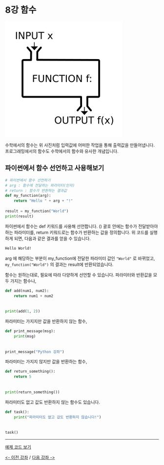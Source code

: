 # 8강 함수
![function image](./Function_machine2.svg)

수학에서의 함수는 위 사진처럼 입력값에 어떠한 작업을 통해 출력값을 만들어냅니다.
프로그래밍에서의 함수도 수학에서의 함수와 유사한 개념입니다.

## 파이썬에서 함수 선언하고 사용해보기
```python
# 파이썬에서 함수 선언하기
# arg : 함수에 전달하는 파라미터(인자)
# return : 함수가 반환하는 결과값
def my_function(arg):
    return "Hello " + arg + "!"

result = my_function("World")
print(result)
```
파이썬에서 함수는 def 키워드를 사용해 선언합니다.
() 괄호 안에는 함수가 전달받아야 하는 파라미터를,
return 키워드로는 함수가 반환하는 값을 정의합니다.
위 코드를 실행하게 되면, 다음과 같은 결과를 얻을 수 있습니다.
```css
Hello World!
```
arg 에 해당하는 부분이 my_function에 전달한 파라미터 값인 `"World"` 로 바뀌었고, `my_function("World")` 의 결과는 result에 반환되었습니다.

함수는 원하는대로, 필요에 따라 다양하게 선언할 수 있습니다.
파라미터와 반환값을 모두 가지는 함수나,
```py
def add(num1, num2):
    return num1 + num2


print(add(1, 2))
```
파라미터는 가지지만 값을 반환하지 않는 함수,
```py
def print_message(msg):
    print(msg)


print_message("Python 강좌")
```
파라미터는 가지지 않지만 값을 반환하는 함수,
```py
def return_something():
    return 5


print(return_something())
```
파라미터도 없고 값도 반환하지 않는 함수도 있습니다.
```py
def task():
    print("파라미터도 없고 값도 반환하지 않습니다!")


task()
```

***

[예제 코드 보기](../../Basics/08-function/function.py)

[<- 이전 강좌](../../Basics/07-loops/README.md) /
[다음 강좌 ->](../../Projects/01-Basics_Practice/README.md)
